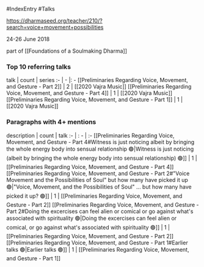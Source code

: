 #IndexEntry #Talks

https://dharmaseed.org/teacher/210/?search=voice+movement+possibilities

24-26 June 2018

part of [[Foundations of a Soulmaking Dharma]]

### Top 10 referring talks
talk | count | series
:- | - |: -
[[Preliminaries Regarding Voice, Movement, and Gesture - Part 2]] | 2 | [[2020 Vajra Music]]
[[Preliminaries Regarding Voice, Movement, and Gesture - Part 4]] | 1 | [[2020 Vajra Music]]
[[Preliminaries Regarding Voice, Movement, and Gesture - Part 1]] | 1 | [[2020 Vajra Music]]

### Paragraphs with 4+ mentions
description | count | talk
:- | : - | :-
[[Preliminaries Regarding Voice, Movement, and Gesture - Part 4#Witness is just noticing albeit by bringing the whole energy body into sensual relationship 🟢\|Witness is just noticing (albeit by bringing the whole energy body into sensual relationship) 🟢]] | 1 | [[Preliminaries Regarding Voice, Movement, and Gesture - Part 4]]
[[Preliminaries Regarding Voice, Movement, and Gesture - Part 2#"Voice Movement and the Possibilities of Soul"  but how many have picked it up 🟢\|"Voice, Movement, and the Possibilities of Soul" ... but how many have picked it up? 🟢]] | 1 | [[Preliminaries Regarding Voice, Movement, and Gesture - Part 2]]
[[Preliminaries Regarding Voice, Movement, and Gesture - Part 2#Doing the excercises can feel alien or comical or  go against what's associated with spirituality 🟢\|Doing the excercises can feel alien or comical, or  go against what's associated with spirituality 🟢]] | 1 | [[Preliminaries Regarding Voice, Movement, and Gesture - Part 2]]
[[Preliminaries Regarding Voice, Movement, and Gesture - Part 1#Earlier talks 🟢\|Earlier talks 🟢]] | 1 | [[Preliminaries Regarding Voice, Movement, and Gesture - Part 1]]

